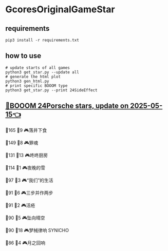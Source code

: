 # GcoresOriginalGameStar

## requirements
```
pip3 install -r requirements.txt
```

## how to use
```
# update starts of all games
python3 get_star.py --update all
# generate the html plot
python3 gen_html.py
# print specific BOOOM type
python3 get_star.py --print 24SideEffect
```

## [🔗BOOOM 24Porsche stars, update on 2025-05-15👈](https://raw.githack.com/sichaozhang1112/GcoresOriginalGameStar/main/html/24Porsche.html) 
🌟165 👥9   🎮落井下食               

🌟149 👥8   🎮罪魂                 

🌟131 👥13  🎮咚咚厨房               

🌟114 👥1   🎮夜晚的雪               

🌟97  👥3   🎮“我们”的生活            

🌟91  👥6   🎮三步并作两步             

🌟91  👥2   🎮活疮                 

🌟90  👥5   🎮坠向晴空               

🌟90  👥18  🎮梦械律响 SYNICHO       

🌟86  👥4   🎮月之回响               


